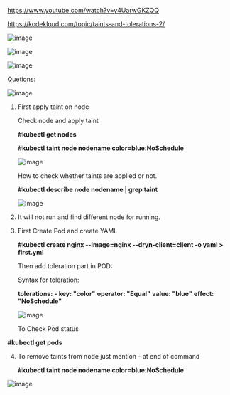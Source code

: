 https://www.youtube.com/watch?v=y4UarwGKZQQ

https://kodekloud.com/topic/taints-and-tolerations-2/

![image](https://github.com/Khushang49/90DaysofKubernetes/assets/95266353/8a134052-f6a8-48eb-8213-b8c68ea15a44)


![image](https://github.com/Khushang49/90DaysofKubernetes/assets/95266353/fc539c32-6e4c-43f4-b15a-059efcaf91d8)


![image](https://github.com/Khushang49/90DaysofKubernetes/assets/95266353/2ab43be3-8dd7-48a6-93ae-6e9a8eb37bc2)


Quetions:

![image](https://github.com/Khushang49/90DaysofKubernetes/assets/95266353/4b49adcf-7ee7-46e2-b77b-2eeaf21efb2c)

1. First apply taint on node

   Check node and apply taint

   **#kubectl get nodes**

   **#kubectl taint node nodename color=blue:NoSchedule**

   ![image](https://github.com/Khushang49/90DaysofKubernetes/assets/95266353/b7e38f90-5af0-4214-b54e-65faa52afdbe)

   How to check whether taints are applied or not.

   **#kubectl describe node nodename | grep taint**

   ![image](https://github.com/Khushang49/90DaysofKubernetes/assets/95266353/25875a63-3f19-4428-866c-d72a0b16cdd7)

2. It will not run and find different node for running.

3. First Create Pod and create YAML

   **#kubectl create nginx --image=nginx --dryn-client=client -o yaml > first.yml**

   Then add toleration part in POD:

   Syntax for toleration:

   **tolerations:**
     **- key: "color"**
       **operator: "Equal"**
       **value: "blue"**
       **effect: "NoSchedule"**

   ![image](https://github.com/Khushang49/90DaysofKubernetes/assets/95266353/e4a93e18-be9a-448f-ad4d-b87e1edca700)

   To Check Pod status

  **#kubectl get pods**

4. To remove taints from node just mention - at end of command

   **#kubectl taint node nodename color=blue:NoSchedule**

![image](https://github.com/Khushang49/90DaysofKubernetes/assets/95266353/fe898fba-c764-4e5a-94fe-d03bdd214f22)

